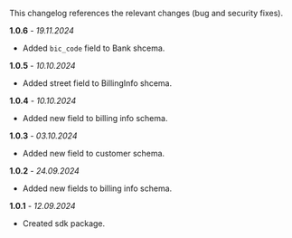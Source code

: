 This changelog references the relevant changes (bug and security fixes).

**1.0.6** - _19.11.2024_

- Added `bic_code` field to Bank shcema.

**1.0.5** - _10.10.2024_

- Added street field to BillingInfo shcema.

**1.0.4** - _10.10.2024_

- Added new field to billing info schema.

**1.0.3** - _03.10.2024_

- Added new field to customer schema.

**1.0.2** - _24.09.2024_

- Added new fields to billing info schema.

**1.0.1** - _12.09.2024_

- Created sdk package.
